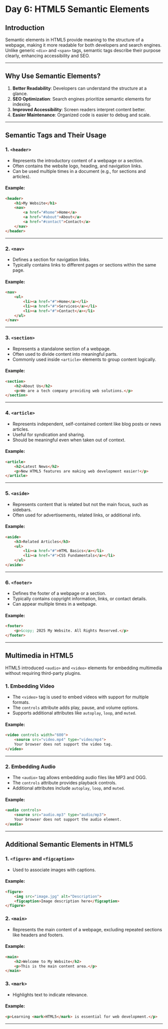 # Day 6: HTML5 Semantic Elements

## Introduction

Semantic elements in HTML5 provide meaning to the structure of a webpage, making it more readable for both developers and search engines. Unlike generic `<div>` and `<span>` tags, semantic tags describe their purpose clearly, enhancing accessibility and SEO.

---

## Why Use Semantic Elements?

1. **Better Readability**: Developers can understand the structure at a glance.
2. **SEO Optimization**: Search engines prioritize semantic elements for indexing.
3. **Improved Accessibility**: Screen readers interpret content better.
4. **Easier Maintenance**: Organized code is easier to debug and scale.

---

## Semantic Tags and Their Usage

### 1. `<header>`

- Represents the introductory content of a webpage or a section.
- Often contains the website logo, heading, and navigation links.
- Can be used multiple times in a document (e.g., for sections and articles).

#### Example:

```html
<header>
    <h1>My Website</h1>
    <nav>
        <a href="#home">Home</a>
        <a href="#about">About</a>
        <a href="#contact">Contact</a>
    </nav>
</header>
```

---

### 2. `<nav>`

- Defines a section for navigation links.
- Typically contains links to different pages or sections within the same page.

#### Example:

```html
<nav>
    <ul>
        <li><a href="#">Home</a></li>
        <li><a href="#">Services</a></li>
        <li><a href="#">Contact</a></li>
    </ul>
</nav>
```

---

### 3. `<section>`

- Represents a standalone section of a webpage.
- Often used to divide content into meaningful parts.
- Commonly used inside `<article>` elements to group content logically.

#### Example:

```html
<section>
    <h2>About Us</h2>
    <p>We are a tech company providing web solutions.</p>
</section>
```

---

### 4. `<article>`

- Represents independent, self-contained content like blog posts or news articles.
- Useful for syndication and sharing.
- Should be meaningful even when taken out of context.

#### Example:

```html
<article>
    <h2>Latest News</h2>
    <p>New HTML5 features are making web development easier!</p>
</article>
```

---

### 5. `<aside>`

- Represents content that is related but not the main focus, such as sidebars.
- Often used for advertisements, related links, or additional info.

#### Example:

```html
<aside>
    <h3>Related Articles</h3>
    <ul>
        <li><a href="#">HTML Basics</a></li>
        <li><a href="#">CSS Fundamentals</a></li>
    </ul>
</aside>
```

---

### 6. `<footer>`

- Defines the footer of a webpage or a section.
- Typically contains copyright information, links, or contact details.
- Can appear multiple times in a webpage.

#### Example:

```html
<footer>
    <p>&copy; 2025 My Website. All Rights Reserved.</p>
</footer>
```

---

## Multimedia in HTML5

HTML5 introduced `<audio>` and `<video>` elements for embedding multimedia without requiring third-party plugins.

### 1. Embedding Video

- The `<video>` tag is used to embed videos with support for multiple formats.
- The `controls` attribute adds play, pause, and volume options.
- Supports additional attributes like `autoplay`, `loop`, and `muted`.

#### Example:

```html
<video controls width="600">
    <source src="video.mp4" type="video/mp4">
    Your browser does not support the video tag.
</video>
```

---

### 2. Embedding Audio

- The `<audio>` tag allows embedding audio files like MP3 and OGG.
- The `controls` attribute provides playback controls.
- Additional attributes include `autoplay`, `loop`, and `muted`.

#### Example:

```html
<audio controls>
    <source src="audio.mp3" type="audio/mp3">
    Your browser does not support the audio element.
</audio>
```

---

## Additional Semantic Elements in HTML5

### 1. `<figure>` and `<figcaption>`

- Used to associate images with captions.

#### Example:

```html
<figure>
    <img src="image.jpg" alt="Description">
    <figcaption>Image description here</figcaption>
</figure>
```

### 2. `<main>`

- Represents the main content of a webpage, excluding repeated sections like headers and footers.

#### Example:

```html
<main>
    <h2>Welcome to My Website</h2>
    <p>This is the main content area.</p>
</main>
```

### 3. `<mark>`

- Highlights text to indicate relevance.

#### Example:

```html
<p>Learning <mark>HTML5</mark> is essential for web development.</p>
```

---



